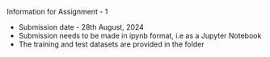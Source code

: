 Information for Assignment - 1
- Submission date - 28th August, 2024
- Submission needs to be made in ipynb format, i.e as a Jupyter Notebook
- The training and test datasets are provided in the folder

